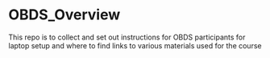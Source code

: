 # OBDS_Overview
This repo is to collect and set out instructions for OBDS participants for laptop setup and where to find links to various materials used for the course
